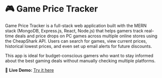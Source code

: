 # 🎮 Game Price Tracker

Game Price Tracker is a full-stack web application built with the MERN stack (MongoDB, Express.js, React, Node.js) that helps gamers track real-time deals and price drops on PC games across multiple online stores using the CheapShark API. Users can search for games, view current prices, historical lowest prices, and even set up email alerts for future discounts.

This app is ideal for budget-conscious gamers who want to stay informed about the best gaming deals without manually checking multiple platforms.

🚀 **Live Demo:** [Try it here]([https://your-live-site-link.com](https://game-price-tracker-j4g9qvv4s-cf0615s-projects.vercel.app))
